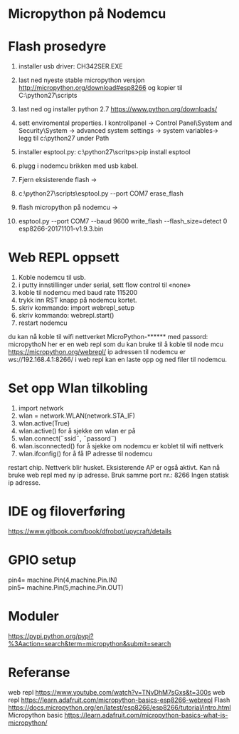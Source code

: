 # Micropython på Nodemcu


# Flash prosedyre
1.	installer usb driver: CH342SER.EXE
2.	last ned nyeste stable micropython versjon http://micropython.org/download#esp8266 og kopier til C:\python27\scripts
3.	last ned og installer python 2.7 https://www.python.org/downloads/
4.	sett enviromental properties. I kontrollpanel -> Control Panel\System and Security\System      ->   advanced system settings   -> system variables->
legg til c:\python27 under Path

5.	installer esptool.py: c:\python27\scritps>pip install esptool  
6.	plugg i nodemcu brikken med usb kabel.
7.	Fjern eksisterende flash -> 
8.	c:\python27\scripts\esptool.py --port COM7 erase_flash
9.	flash micropython på nodemcu -> 
10.	esptool.py --port COM7 --baud 9600 write_flash --flash_size=detect 0 esp8266-20171101-v1.9.3.bin




# Web REPL oppsett
1.	Koble nodemcu til usb. 
2.	i putty innstillinger under serial, sett flow control til «none»
3.	koble til nodemcu med baud rate 115200
4.	trykk inn RST knapp på nodemcu kortet.
5.	skriv kommando: import webrepl_setup
6.	skriv kommando: webrepl.start()
7.	restart nodemcu

du kan nå koble til wifi nettverket MicroPython-****** med passord: micropythoN
her er en web repl som du kan bruke til å koble til node mcu https://micropython.org/webrepl/  ip adressen til nodemcu er ws://192.168.4.1:8266/
i web repl kan en laste opp og ned filer til nodemcu.



# Set opp Wlan tilkobling 

1.	import network
2.	wlan = network.WLAN(network.STA_IF)
3.	wlan.active(True)
4.	wlan.active()	for å sjekke om wlan er på
5.	wlan.connect(¨ssid¨, ¨passord¨)
6.	wlan.isconnected() 	for å sjekke om nodemcu er koblet til wifi nettverk
7.	wlan.ifconfig() 	for å få IP adresse til nodemcu

restart chip. Nettverk blir husket. Eksisterende AP er også aktivt.
Kan nå bruke web repl med ny ip adresse. Bruk samme port nr.: 8266
Ingen statisk ip adresse.


# IDE og filoverføring
https://www.gitbook.com/book/dfrobot/upycraft/details

# GPIO setup

pin4= machine.Pin(4,machine.Pin.IN)  
pin5= machine.Pin(5,machine.Pin.OUT)

# Moduler
https://pypi.python.org/pypi?%3Aaction=search&term=micropython&submit=search



# Referanse
 web repl https://www.youtube.com/watch?v=TNvDhM7sGxs&t=300s
web repl https://learn.adafruit.com/micropython-basics-esp8266-webrepl
Flash https://docs.micropython.org/en/latest/esp8266/esp8266/tutorial/intro.html
Micropython basic https://learn.adafruit.com/micropython-basics-what-is-micropython/
